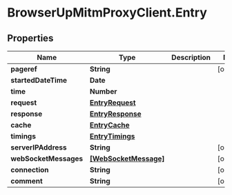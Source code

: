 # BrowserUpMitmProxyClient.Entry

## Properties

Name | Type | Description | Notes
------------ | ------------- | ------------- | -------------
**pageref** | **String** |  | [optional] 
**startedDateTime** | **Date** |  | 
**time** | **Number** |  | 
**request** | [**EntryRequest**](EntryRequest.md) |  | 
**response** | [**EntryResponse**](EntryResponse.md) |  | 
**cache** | [**EntryCache**](EntryCache.md) |  | 
**timings** | [**EntryTimings**](EntryTimings.md) |  | 
**serverIPAddress** | **String** |  | [optional] 
**webSocketMessages** | [**[WebSocketMessage]**](WebSocketMessage.md) |  | [optional] 
**connection** | **String** |  | [optional] 
**comment** | **String** |  | [optional] 


